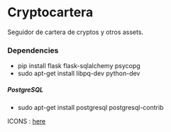 # Cryptocartera
Seguidor de cartera de cryptos y otros assets.

### Dependencies
- pip install flask flask-sqlalchemy psycopg
- sudo apt-get install libpq-dev python-dev 

##### PostgreSQL
- sudo apt-get install postgresql postgresql-contrib

ICONS : [here](https://github.com/cjdowner/cryptocurrency-icons)
